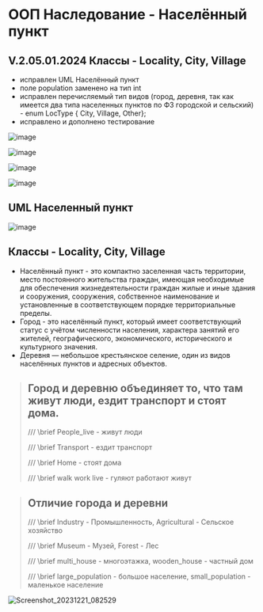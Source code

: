 # ООП Наследование - Населённый пункт
## V.2.05.01.2024 Классы - Locality, City, Village
- исправлен UML Населённый пункт
- поле population заменено на тип int
- исправлен перечисляемый тип видов (город, деревня, так как имеется два типа населенных пунктов по ФЗ городской и сельский) - enum LocType { City, Village, Other};
- исправлено и дополнено тестирование
  
![image](https://github.com/BurdinskayaNV/OOP-2-kurs/assets/148595309/0aaf2ee4-648b-4259-ac50-c56a3440ed99)

![image](https://github.com/BurdinskayaNV/OOP-2-kurs/assets/148595309/e1e5358c-a3e4-4b02-9421-d17355de068a)

![image](https://github.com/BurdinskayaNV/OOP-2-kurs/assets/148595309/830a4bb2-a7e2-4fbe-acb5-f98857ebe8e7)

![image](https://github.com/BurdinskayaNV/OOP-2-kurs/assets/148595309/2cb1c5b1-51f6-4168-92cd-dba60e77b050)


## UML Населенный пункт

![image](https://github.com/BurdinskayaNV/OOP-2-kurs/assets/148595309/81aa4908-09ab-46c8-bfd3-20ab1a6d2db0)



## Классы - Locality, City, Village
- Населённый пункт - это компактно заселенная часть территории,
  место постоянного жительства граждан, имеющая необходимые для 
  обеспечения жизнедеятельности граждан жилые и иные здания и сооружения,
  сооружения, собственное наименование и установленные в соответствующем
  порядке территориальные пределы.
- Город - это населённый пункт, который имеет соответствующий статус с 
  учётом численности населения, характера занятий его жителей, 
  географического, экономического, исторического и культурного значения.
- Деревня — небольшое крестьянское селение, 
  один из видов населённых пунктов и адресных объектов.

>  ## Город и деревню объединяет то, что там живут люди, ездит транспорт и стоят дома.
> 
>  /// \brief People_live - живут люди
> 
>  /// \brief Transport - ездит транспорт
> 
>  /// \brief Home - стоят дома
> 
>  /// \brief walk work live - гуляют работают живут
> 



>  ## Отличие города и деревни
> 
>  /// \brief Industry - Промышленность, Agricultural - Сельское хозяйство
> 
>  /// \brief Museum - Музей, Forest - Лес
> 
>  /// \brief multi_house - многоэтажка, wooden_house - частный дом
> 
>  /// \brief large_population - большое население, small_population - маленькое население
> 


![Screenshot_20231221_082529](https://github.com/BurdinskayaNV/OOP-2-kurs/assets/148595309/ff136f9f-5c31-44f7-a230-fa2e5351d4c6)
